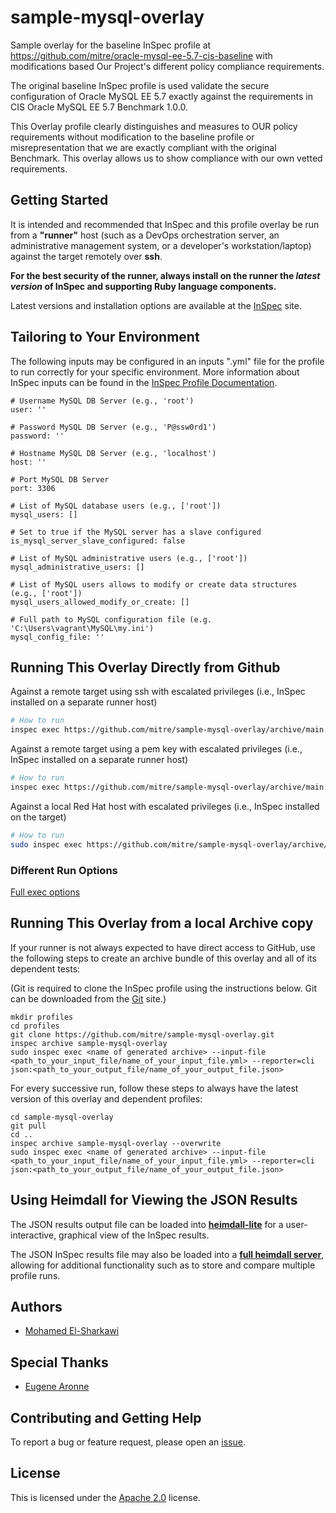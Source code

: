 # sample-mysql-overlay

Sample overlay for the baseline InSpec profile at https://github.com/mitre/oracle-mysql-ee-5.7-cis-baseline with modifications based Our Project's different policy compliance requirements. 

The original baseline InSpec profile is used validate the secure configuration of Oracle MySQL EE 5.7 exactly against the requirements in CIS Oracle MySQL EE 5.7 Benchmark 1.0.0.

This Overlay profile clearly distinguishes and measures to OUR policy requirements without modification to the baseline profile or misrepresentation that we are exactly compliant with the original Benchmark. This overlay allows us to show compliance with our own vetted requirements.

## Getting Started  
It is intended and recommended that InSpec and this profile overlay be run from a __"runner"__ host (such as a DevOps orchestration server, an administrative management system, or a developer's workstation/laptop) against the target remotely over __ssh__.

__For the best security of the runner, always install on the runner the _latest version_ of InSpec and supporting Ruby language components.__ 

Latest versions and installation options are available at the [InSpec](http://inspec.io/) site.

## Tailoring to Your Environment

The following inputs may be configured in an inputs ".yml" file for the profile to run correctly for your specific environment. More information about InSpec inputs can be found in the [InSpec Profile Documentation](https://www.inspec.io/docs/reference/profiles/).

```
# Username MySQL DB Server (e.g., 'root')
user: ''

# Password MySQL DB Server (e.g., 'P@ssw0rd1')
password: ''

# Hostname MySQL DB Server (e.g., 'localhost')
host: ''

# Port MySQL DB Server
port: 3306

# List of MySQL database users (e.g., ['root'])
mysql_users: []   

# Set to true if the MySQL server has a slave configured
is_mysql_server_slave_configured: false

# List of MySQL administrative users (e.g., ['root'])
mysql_administrative_users: [] 

# List of MySQL users allows to modify or create data structures (e.g., ['root'])
mysql_users_allowed_modify_or_create: [] 

# Full path to MySQL configuration file (e.g. 'C:\Users\vagrant\MySQL\my.ini')
mysql_config_file: ''
```

## Running This Overlay Directly from Github

Against a remote target using ssh with escalated privileges (i.e., InSpec installed on a separate runner host)
```bash
# How to run 
inspec exec https://github.com/mitre/sample-mysql-overlay/archive/main.tar.gz -t ssh://TARGET_USERNAME:TARGET_PASSWORD@TARGET_IP:TARGET_PORT --sudo --sudo-password=<SUDO_PASSWORD_IF_REQUIRED> --input-file <path_to_your_input_file/name_of_your_input_file.yml> --reporter=cli json:<path_to_your_output_file/name_of_your_output_file.json> 
```

Against a remote target using a pem key with escalated privileges (i.e., InSpec installed on a separate runner host)
```bash
# How to run 
inspec exec https://github.com/mitre/sample-mysql-overlay/archive/main.tar.gz -t ssh://TARGET_USERNAME@TARGET_IP:TARGET_PORT --sudo -i <your_PEM_KEY> --input-file <path_to_your_input_file/name_of_your_input_file.yml> --reporter=cli json:<path_to_your_output_file/name_of_your_output_file.json>  
```

Against a local Red Hat host with escalated privileges (i.e., InSpec installed on the target)
```bash
# How to run
sudo inspec exec https://github.com/mitre/sample-mysql-overlay/archive/main.tar.gz --input-file <path_to_your_input_file/name_of_your_input_file.yml> --reporter=cli json:<path_to_your_output_file/name_of_your_output_file.json> 
```
### Different Run Options

  [Full exec options](https://docs.chef.io/inspec/cli/#options-3)

## Running This Overlay from a local Archive copy
If your runner is not always expected to have direct access to GitHub, use the following steps to create an archive bundle of this overlay and all of its dependent tests:

(Git is required to clone the InSpec profile using the instructions below. Git can be downloaded from the [Git](https://git-scm.com/book/en/v2/Getting-Started-Installing-Git) site.) 

```
mkdir profiles
cd profiles
git clone https://github.com/mitre/sample-mysql-overlay.git
inspec archive sample-mysql-overlay
sudo inspec exec <name of generated archive> --input-file <path_to_your_input_file/name_of_your_input_file.yml> --reporter=cli json:<path_to_your_output_file/name_of_your_output_file.json> 
```

For every successive run, follow these steps to always have the latest version of this overlay and dependent profiles:

```
cd sample-mysql-overlay
git pull
cd ..
inspec archive sample-mysql-overlay --overwrite
sudo inspec exec <name of generated archive> --input-file <path_to_your_input_file/name_of_your_input_file.yml> --reporter=cli json:<path_to_your_output_file/name_of_your_output_file.json> 
```

## Using Heimdall for Viewing the JSON Results

The JSON results output file can be loaded into __[heimdall-lite](https://heimdall-lite.mitre.org/)__ for a user-interactive, graphical view of the InSpec results. 

The JSON InSpec results file may also be loaded into a __[full heimdall server](https://github.com/mitre/heimdall)__, allowing for additional functionality such as to store and compare multiple profile runs.

## Authors
* [Mohamed El-Sharkawi](https://github.com/HackerShark)

## Special Thanks
* [Eugene Aronne](https://github.com/ejaronne)

## Contributing and Getting Help
To report a bug or feature request, please open an [issue](https://github.com/mitre/sample-mysql-overlay/issues/new).

## License
This is licensed under the [Apache 2.0](https://www.apache.org/licenses/LICENSE-2.0) license. 

